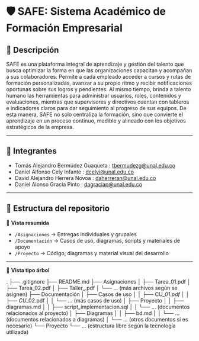# 🛡️ SAFE: Sistema Académico de Formación Empresarial

## 📖 Descripción  
SAFE es una plataforma integral de aprendizaje y gestión del talento que busca optimizar la forma en que las organizaciones capacitan y acompañan a sus colaboradores. Permite a cada empleado acceder a cursos y rutas de formación personalizadas, avanzar a su propio ritmo y recibir notificaciones oportunas sobre sus logros y pendientes. Al mismo tiempo, brinda a talento humano las herramientas para administrar usuarios, roles, contenidos y evaluaciones, mientras que supervisores y directivos cuentan con tableros e indicadores claros para dar seguimiento al progreso de sus equipos. De esta manera, SAFE no solo centraliza la formación, sino que convierte el aprendizaje en un proceso continuo, medible y alineado con los objetivos estratégicos de la empresa.

---

## 👥 Integrantes  
- Tomás Alejandro Bermúdez Guaqueta  : tbermudezg@unal.edu.co
- Daniel Alfonso Cely Infante  : dcelyi@unal.edu.co
- David Alejandro Herrera Novoa  : daherreran@unal.edu.co
- Daniel Alonso Gracia Pinto  : dagraciap@unal.edu.co

---

## 📂 Estructura del repositorio  

📁 **Vista resumida**  

- `/Asignaciones` → Entregas individuales y grupales  
- `/Documentación` → Casos de uso, diagramas, scripts y materiales de apoyo  
- `/Proyecto` → Código, diagramas y material visual del desarrollo  

---

📁 **Vista tipo árbol**  

.
├── .gitignore
├── README.md
├── Asignaciones
│   ├── Tarea_01.pdf
│   ├── Tarea_02.pdf
│   ├── Taller_<name>.pdf
│   └── ... (más archivos según se asignen)
├── Documentación
│   ├── Casos de uso
│   │   ├── CU_<nickname>_01.pdf
│   │   ├── CU_<nickname>_02.pdf
│   │   └── ... (más casos de uso)
│   ├── Proyecto
│   │   ├── diagramas.md
│   │   ├── script_implementacion.sql
│   │   └── ... (documentos relacionados al proyecto)
│   ├── Diagramas
│   │   ├── bd.md
│   │   └── ... (documentos relacionados a diagramas)
│   └── ... (otros documentos si es necesario)
└── Proyecto
    └── ... (estructura libre según la tecnología utilizada)

